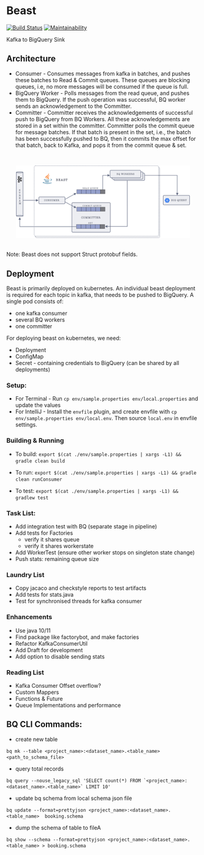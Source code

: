 # Beast

[![Build Status](https://travis-ci.org/gojekfarm/beast.svg?branch=master)](https://travis-ci.org/gojekfarm/beast)
[![Maintainability](https://api.codeclimate.com/v1/badges/6e6cd8a9d75346b3e9e2/maintainability)](https://codeclimate.com/github/gojekfarm/beast/maintainability)

Kafka to BigQuery Sink

## Architecture

* Consumer - Consumes messages from kafka in batches, and pushes these batches to Read & Commit queues. These queues are blocking queues, i.e, no more messages will be consumed if the queue is full.
* BigQuery Worker - Polls messages from the read queue, and pushes them to BigQuery. If the push operation was successful, BQ worker sends an acknowledgement to the Committer.
* Committer - Committer receives the acknowledgements of successful push to BigQuery from BQ Workers. All these acknowledgements are stored in a set within the committer. Committer polls the commit queue for message batches. If that batch is present in the set, i.e., the batch has been successfully pushed to BQ, then it commits the max offset for that batch, back to Kafka, and pops it from the commit queue & set.

<br><div style="text-align:center;width: 90%; margin:auto;"><img src="docs/images/architecture.png" alt=""></div><br>

Note: Beast does not support Struct protobuf fields.

## Deployment

Beast is primarily deployed on kubernetes. An individual beast deployment is required for each topic in kafka, that needs to be pushed to BigQuery. A single pod consists of:
* one kafka consumer
* several BQ workers
* one committer

For deploying beast on kubernetes, we need:
* Deployment
* ConfigMap
* Secret - containing credentials to BigQuery (can be shared by all deployments)

### Setup:
* For Terminal - Run `cp env/sample.properties env/local.properties` and update the values
* For IntelliJ - Install the `envfile` plugin, and create envfile with `cp env/sample.properties env/local.env`. Then source `local.env` in envfile settings.

### Building & Running

* To build:
`export $(cat ./env/sample.properties | xargs -L1) && gradle clean build`

* To run:
`export $(cat ./env/sample.properties | xargs -L1) && gradle clean runConsumer`

* To test:
`export $(cat ./env/sample.properties | xargs -L1) && gradlew test`

### Task List:
* Add integration test with BQ (separate stage in pipeline)
* Add tests for Factories
    - verify it shares queue
    - verify it shares workerstate
* Add WorkerTest (ensure other worker stops on singleton state change)
* Push stats: remaining queue size

### Laundry List
* Copy jacaco and checkstyle reports to test artifacts
* Add tests for stats.java
* Test for synchronised threads for kafka consumer

### Enhancements
* Use java 10/11
* Find package like factorybot, and make factories
* Refactor KafkaConsumerUtil
* Add Draft for development
* Add option to disable sending stats

### Reading List
* Kafka Consumer Offset overflow?
* Custom Mappers
* Functions & Future
* Queue Implementations and performance

## BQ CLI Commands:
- create new table
```
bq mk --table <project_name>:<dataset_name>.<table_name> <path_to_schema_file>
```
- query total records
```
bq query --nouse_legacy_sql 'SELECT count(*) FROM `<project_name>:<dataset_name>.<table_name>` LIMIT 10'
```
- update bq schema from local schema json file
```
bq update --format=prettyjson <project_name>:<dataset_name>.<table_name>  booking.schema
```
-  dump the schema of table to fileA
```
bq show --schema --format=prettyjson <project_name>:<dataset_name>.<table_name> > booking.schema
```
